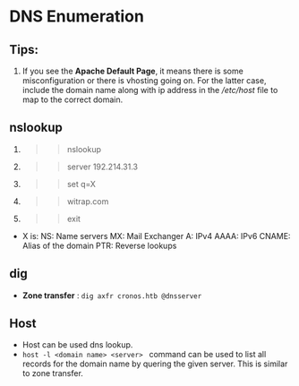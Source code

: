 # DNS Enumeration

## Tips:
 1. If you see the **Apache Default Page**, it means there is some misconfiguration or there is vhosting going on.
 	For the latter case, include the domain name along with ip address in the */etc/host* file to map to the correct 
 	domain.


## nslookup

 1. >>nslookup
 2. >>server 192.214.31.3
 3. >>set q=X
 4. >>witrap.com
 5. >>exit

* X is:
  NS: Name servers
  MX: Mail Exchanger
  A: IPv4
  AAAA: IPv6
  CNAME: Alias of the domain
  PTR: Reverse lookups


## dig
 
* **Zone transfer** : `dig axfr cronos.htb @dnsserver`

## Host

* Host can be used dns lookup.
* `host -l <domain name> <server> ` command can be used to list all records for the domain name by quering the given server. 
  This is similar to zone transfer.

